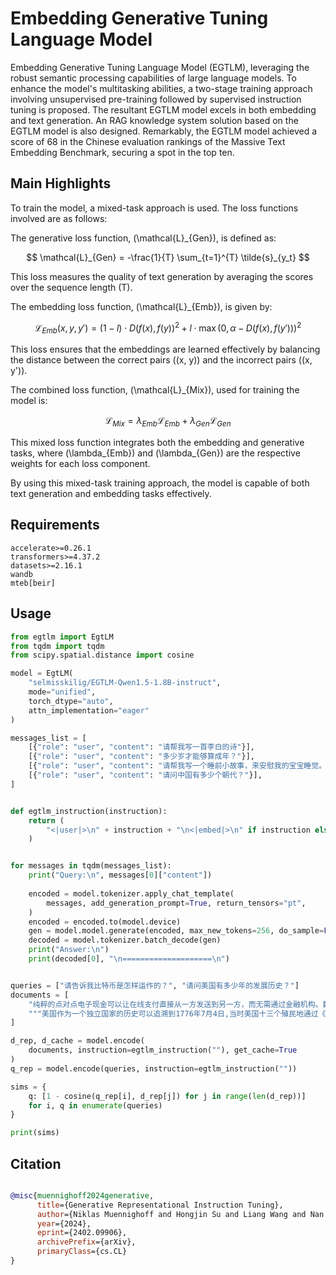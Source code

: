 # Embedding Generative Tuning Language Model

Embedding Generative Tuning Language Model (EGTLM), leveraging the robust semantic processing capabilities of large language models. To enhance the model's multitasking abilities, a two-stage training approach involving unsupervised pre-training followed by supervised instruction tuning is proposed. The resultant EGTLM model excels in both embedding and text generation. An RAG knowledge system solution based on the EGTLM model is also designed. Remarkably, the EGTLM model achieved a score of 68 in the Chinese evaluation rankings of the Massive Text Embedding Benchmark, securing a spot in the top ten. 

## Main Highlights

To train the model, a mixed-task approach is used. The loss functions involved are as follows:

The generative loss function, \(\mathcal{L}_{Gen}\), is defined as:

$$
\mathcal{L}_{Gen} = -\frac{1}{T} \sum_{t=1}^{T} \tilde{s}_{y_t}
$$

This loss measures the quality of text generation by averaging the scores over the sequence length \(T\).

The embedding loss function, \(\mathcal{L}_{Emb}\), is given by:

$$
\mathcal{L}_{Emb}(x, y, y') = (1 - l) \cdot D(f(x), f(y))^2 + l \cdot \max\left(0, \alpha - D(f(x), f(y'))\right)^2
$$

This loss ensures that the embeddings are learned effectively by balancing the distance between the correct pairs \((x, y)\) and the incorrect pairs \((x, y')\).

The combined loss function, \(\mathcal{L}_{Mix}\), used for training the model is:

$$
\mathcal{L}_{Mix}=\lambda_{Emb}\mathcal{L}_{Emb}+\lambda_{Gen}\mathcal{L}_{Gen}
$$

This mixed loss function integrates both the embedding and generative tasks, where \(\lambda_{Emb}\) and \(\lambda_{Gen}\) are the respective weights for each loss component.

By using this mixed-task training approach, the model is capable of both text generation and embedding tasks effectively.

## Requirements
```
accelerate>=0.26.1
transformers>=4.37.2
datasets>=2.16.1
wandb
mteb[beir]
```

## Usage 


```python
from egtlm import EgtLM
from tqdm import tqdm
from scipy.spatial.distance import cosine

model = EgtLM(
    "selmisskilig/EGTLM-Qwen1.5-1.8B-instruct",
    mode="unified",
    torch_dtype="auto",
    attn_implementation="eager"
)

messages_list = [
    [{"role": "user", "content": "请帮我写一首李白的诗"}],
    [{"role": "user", "content": "多少岁才能够算成年？"}],
    [{"role": "user", "content": "请帮我写一个睡前小故事，来安慰我的宝宝睡觉。"}],
    [{"role": "user", "content": "请问中国有多少个朝代？"}],
]


def egtlm_instruction(instruction):
    return (
        "<|user|>\n" + instruction + "\n<|embed|>\n" if instruction else "<|embed|>\n"
    )


for messages in tqdm(messages_list):
    print("Query:\n", messages[0]["content"])
    
    encoded = model.tokenizer.apply_chat_template(
        messages, add_generation_prompt=True, return_tensors="pt",
    )
    encoded = encoded.to(model.device)
    gen = model.model.generate(encoded, max_new_tokens=256, do_sample=False)
    decoded = model.tokenizer.batch_decode(gen)
    print("Answer:\n")
    print(decoded[0], "\n====================\n")


queries = ["请告诉我比特币是怎样运作的？", "请问美国有多少年的发展历史？"]
documents = [
    "纯粹的点对点电子现金可以让在线支付直接从一方发送到另一方，而无需通过金融机构。数字签名提供了部分解决方案，但如果仍然需要一个可信的第三方来防止双重消费，则会失去主要的好处。我们提出了一种利用点对点网络解决双重消费问题的方案。网络通过将交易散列到一个持续的基于散列的工作证明链中来为交易打上时间戳，这样就形成了一个记录，如果不重做工作证明，就无法更改该记录。最长的链不仅可以证明所见证的事件顺序，还可以证明它来自最大的 CPU 能力池。只要大部分 CPU 能力由不合作攻击网络的节点控制，它们就能生成最长的链，并超越攻击者。网络本身的结构要求极低。信息在尽最大努力的基础上进行广播，节点可以随意离开和重新加入网络，并接受最长的工作证明链作为它们离开时发生的事情的证明。",
    """美国作为一个独立国家的历史可以追溯到1776年7月4日,当时美国十三个殖民地通过《独立宣言》正式脱离英国统治,宣布独立。因此,从1776年独立宣言签署算起,到2023年,美利坚合众国已经有247年的历史。不过,如果从欧洲人最早在北美洲定居开始算起,美国的历史可以追溯到1607年,当时英国人在今日维尔jinnia州的詹姆斯敦建立了第一个永久性英国殖民地。从1607年算起,到2023年,美国的历史已经超过415年了。当然,在欧洲人到来之前,北美洲大陆上已经有众多印第安人部落生活了数千年。所以从更广阔的视角来看,美国这片土地上的人类历史可以追溯到更加悠久的时期。总的来说,作为一个国家,美国有247年的独立历史;作为一片土地上的人类文明,美国的历史可以追溯到早于欧洲人到来的印第安人时期,时间跨度超过數千年。""",
]

d_rep, d_cache = model.encode(
    documents, instruction=egtlm_instruction(""), get_cache=True
)
q_rep = model.encode(queries, instruction=egtlm_instruction(""))

sims = {
    q: [1 - cosine(q_rep[i], d_rep[j]) for j in range(len(d_rep))]
    for i, q in enumerate(queries)
}

print(sims)
```

## Citation

```bibtex

@misc{muennighoff2024generative,
      title={Generative Representational Instruction Tuning}, 
      author={Niklas Muennighoff and Hongjin Su and Liang Wang and Nan Yang and Furu Wei and Tao Yu and Amanpreet Singh and Douwe Kiela},
      year={2024},
      eprint={2402.09906},
      archivePrefix={arXiv},
      primaryClass={cs.CL}
}

```
